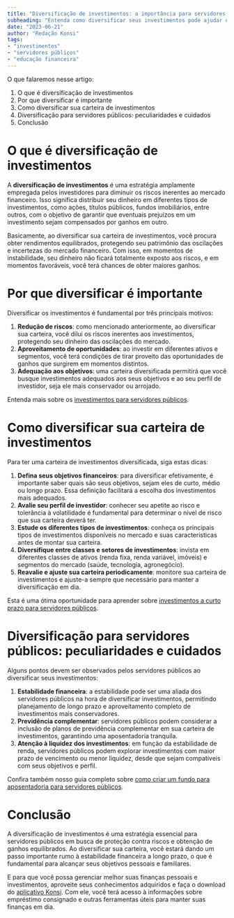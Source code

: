 ```yaml
---
title: "Diversificação de investimentos: a importância para servidores públicos"
subheading: "Entenda como diversificar seus investimentos pode ajudar os servidores públicos a alcançar seus objetivos financeiros e obter segurança"
date: "2023-06-21"
author: "Redação Konsi"
tags:
- "investimentos"
- "servidores públicos"
- "educação financeira"
---
```


O que falaremos nesse artigo:

1. O que é diversificação de investimentos
2. Por que diversificar é importante
3. Como diversificar sua carteira de investimentos
4. Diversificação para servidores públicos: peculiaridades e cuidados
5. Conclusão

# O que é diversificação de investimentos

A **diversificação de investimentos** é uma estratégia amplamente empregada pelos investidores para diminuir os riscos inerentes ao mercado financeiro. Isso significa distribuir seu dinheiro em diferentes tipos de investimentos, como ações, títulos públicos, fundos imobiliários, entre outros, com o objetivo de garantir que eventuais prejuízos em um investimento sejam compensados por ganhos em outro.

Basicamente, ao diversificar sua carteira de investimentos, você procura obter rendimentos equilibrados, protegendo seu patrimônio das oscilações e incertezas do mercado financeiro. Com isso, em momentos de instabilidade, seu dinheiro não ficará totalmente exposto aos riscos, e em momentos favoráveis, você terá chances de obter maiores ganhos.

# Por que diversificar é importante

Diversificar os investimentos é fundamental por três principais motivos:

1. **Redução de riscos**: como mencionado anteriormente, ao diversificar sua carteira, você dilui os riscos inerentes aos investimentos, protegendo seu dinheiro das oscilações do mercado.
2. **Aproveitamento de oportunidades**: ao investir em diferentes ativos e segmentos, você terá condições de tirar proveito das oportunidades de ganhos que surgirem em momentos distintos.
3. **Adequação aos objetivos**: uma carteira diversificada permitirá que você busque investimentos adequados aos seus objetivos e ao seu perfil de investidor, seja ele mais conservador ou arrojado.

Entenda mais sobre os [investimentos para servidores públicos](https://konsi.com.br/postagens/investimentos-a-curto-prazo-para-servidores-pblicos-opes-seguras-e-rentveis).

# Como diversificar sua carteira de investimentos

Para ter uma carteira de investimentos diversificada, siga estas dicas:

1. **Defina seus objetivos financeiros**: para diversificar efetivamente, é importante saber quais são seus objetivos, sejam eles de curto, médio ou longo prazo. Essa definição facilitará a escolha dos investimentos mais adequados. 
2. **Avalie seu perfil de investidor**: conhecer seu apetite ao risco e tolerância à volatilidade é fundamental para determinar o nível de risco que sua carteira deverá ter.
3. **Estude os diferentes tipos de investimentos**: conheça os principais tipos de investimentos disponíveis no mercado e suas características antes de montar sua carteira.
4. **Diversifique entre classes e setores de investimentos**: invista em diferentes classes de ativos (renda fixa, renda variável, imóveis) e segmentos do mercado (saúde, tecnologia, agronegócio).
5. **Reavalie e ajuste sua carteira periodicamente**: monitore sua carteira de investimentos e ajuste-a sempre que necessário para manter a diversificação em dia.

Esta é uma ótima oportunidade para aprender sobre [investimentos a curto prazo para servidores públicos](https://konsi.com.br/postagens/investimentos-a-curto-prazo-para-servidores-pblicos-opes-seguras-e-rentveis).

# Diversificação para servidores públicos: peculiaridades e cuidados

Alguns pontos devem ser observados pelos servidores públicos ao diversificar seus investimentos:

1. **Estabilidade financeira**: a estabilidade pode ser uma aliada dos servidores públicos na hora de diversificar investimentos, permitindo planejamento de longo prazo e aproveitamento completo de investimentos mais conservadores.
2. **Previdência complementar**: servidores públicos podem considerar a inclusão de planos de previdência complementar em sua carteira de investimentos, garantindo uma aposentadoria tranquila.
3. **Atenção à liquidez dos investimentos**: em função da estabilidade de renda, servidores públicos podem explorar investimentos com maior prazo de vencimento ou menor liquidez, desde que sejam compatíveis com seus objetivos e perfil.

Confira também nosso guia completo sobre [como criar um fundo para aposentadoria para servidores públicos](https://konsi.com.br/postagens/como-criar-um-fundo-para-aposentadoria-guia-completo-para-servidores-pblicos).

# Conclusão

A diversificação de investimentos é uma estratégia essencial para servidores públicos em busca de proteção contra riscos e obtenção de ganhos equilibrados. Ao diversificar sua carteira, você estará dando um passo importante rumo à estabilidade financeira a longo prazo, o que é fundamental para alcançar seus objetivos pessoais e familiares.

E para que você possa gerenciar melhor suas finanças pessoais e investimentos, aproveite seus conhecimentos adquiridos e faça o download do [aplicativo Konsi](https://konsi.com.br/download). Com ele, você terá acesso à informações sobre empréstimo consignado e outras ferramentas úteis para manter suas finanças em dia.